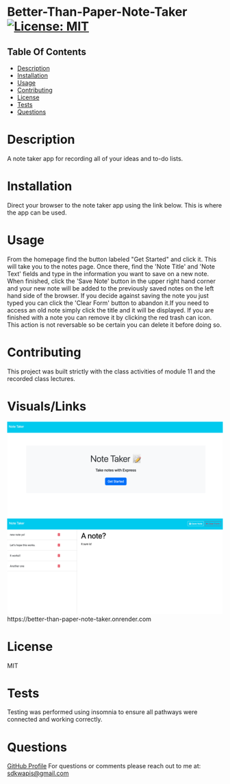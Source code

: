 # Better-Than-Paper-Note-Taker 	 [![License: MIT](https://img.shields.io/badge/License-MIT-yellow.svg)](https://opensource.org/licenses/MIT) 

## Table Of Contents
- [Description](#description)
- [Installation](#installation)
- [Usage](#usage)
- [Contributing](#contributing)
- [License](#license)
- [Tests](#tests)
- [Questions](#questions)

# Description
A note taker app for recording all of your ideas and to-do lists.

# Installation
Direct your browser to the note taker app using the link below. This is where the app can be used.

# Usage
From the homepage find the button labeled "Get Started" and click it. This will take you to the notes page. Once there, find the 'Note Title' and 'Note Text' fields and type in the information you want to save on a new note. When finished, click the 'Save Note' button in the upper right hand corner and your new note will be added to the previously saved notes on the left hand side of the browser. If you decide against saving the note you just typed you can click the 'Clear Form' button to abandon it.If you need to access an old note simply click the title and it will be displayed. If you are finished with a note you can remove it by clicking the red trash can icon. This action is not reversable so be certain you can delete it before doing so.

# Contributing
This project was built strictly with the class activities of module 11 and the recorded class lectures.

# Visuals/Links
<img src="./images/notetakerhomepage.png">
<img src="./images/notespage.png">
https://better-than-paper-note-taker.onrender.com

# License
MIT

# Tests
Testing was performed using insomnia to ensure all pathways were connected and working correctly.

# Questions
[GitHub Profile](https://github.com/sdkwapis)
For questions or comments please reach out to me at: sdkwapis@gmail.com